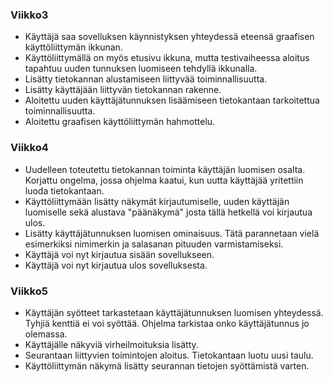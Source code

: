 ### Viikko3

- Käyttäjä saa sovelluksen käynnistyksen yhteydessä eteensä graafisen käyttöliittymän ikkunan.
- Käyttöliittymällä on myös etusivu ikkuna, mutta testivaiheessa aloitus tapahtuu uuden tunnuksen luomiseen tehdyllä ikkunalla.
- Lisätty tietokannan alustamiseen liittyvää toiminnallisuutta.
- Lisätty käyttäjään liittyvän tietokannan rakenne.
- Aloitettu uuden käyttäjätunnuksen lisäämiseen tietokantaan tarkoitettua toiminnallisuutta.
- Aloitettu graafisen käyttöliittymän hahmottelu.

### Viikko4
- Uudelleen toteutettu tietokannan toiminta käyttäjän luomisen osalta. Korjattu ongelma, jossa ohjelma kaatui, kun uutta käyttäjää yritettiin luoda tietokantaan.
- Käyttöliittymään lisätty näkymät kirjautumiselle, uuden käyttäjän luomiselle sekä alustava "päänäkymä" josta tällä hetkellä voi kirjautua ulos.
- Lisätty käyttäjätunnuksen luomisen ominaisuus. Tätä parannetaan vielä esimerkiksi nimimerkin ja salasanan pituuden varmistamiseksi.
- Käyttäjä voi nyt kirjautua sisään sovellukseen.
- Käyttäjä voi nyt kirjautua ulos sovelluksesta.

### Viikko5
- Käyttäjän syötteet tarkastetaan käyttäjätunnuksen luomisen yhteydessä. Tyhjiä kenttiä ei voi syöttää. Ohjelma tarkistaa onko käyttäjätunnus jo olemassa.
- Käyttäjälle näkyviä virheilmoituksia lisätty.
- Seurantaan liittyvien toimintojen aloitus. Tietokantaan luotu uusi taulu.
- Käyttöliittymän näkymä lisätty seurannan tietojen syöttämistä varten.
